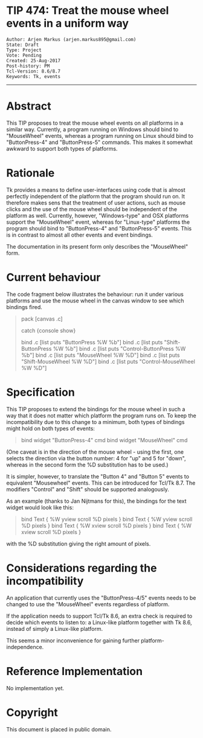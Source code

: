 # TIP 474: Treat the mouse wheel events in a uniform way
	Author: Arjen Markus (arjen.markus895@gmail.com)
	State: Draft
	Type: Project
	Vote: Pending
	Created: 25-Aug-2017
	Post-history: PM
	Tcl-Version: 8.6/8.7
	Keywords: Tk, events
-----

# Abstract

This TIP proposes to treat the mouse wheel events on all platforms in a
similar way. Currently, a program running on Windows should bind to
"MouseWheel" events, whereas a program running on Linux should bind to
"ButtonPress-4" and "ButtonPress-5" commands. This makes it somewhat
awkward to support both types of platforms.


# Rationale

Tk provides a means to define user-interfaces using code that is almost
perfectly independent of the platform that the program should run on. It
therefore makes sens that the treatment of user actions, such as mouse
clicks and the use of the mouse wheel should be independent of the
platform as well. Currently, however, "Windows-type" and OSX platforms
support the "MouseWheel" event, whereas for "Linux-type" platforms the
program should bind to "ButtonPress-4" and "ButtonPress-5"  events.
This is in contrast to almost all other events and event bindings.

The documentation in its present form only describes the "MouseWheel"
form.


# Current behaviour

The code fragment below illustrates the behaviour: run it under various
platforms and use the mouse wheel in the canvas window to see which
bindings fired.

 > pack [canvas .c]
 >
 > catch \{console show\}
 >
 > bind .c <ButtonPress> [list puts "ButtonPress %W %b"]
 > bind .c <Shift-ButtonPress> [list puts "Shift-ButtonPress %W %b"]
 > bind .c <Control-ButtonPress> [list puts "Control-ButtonPress %W %b"]
 > bind .c <MouseWheel> [list puts "MouseWheel %W %D"]
 > bind .c <Shift-MouseWheel> [list puts "Shift-MouseWheel %W %D"]
 > bind .c <Control-MouseWheel> [list puts "Control-MouseWheel %W %D"]


# Specification

This TIP proposes to extend the bindings for the mouse wheel in such a
way that it does not matter which platform the program runs on. To keep
the incompatibility due to this change to a minimum, both types of
bindings might hold on both types of events:

 > bind widget "ButtonPress-4" cmd
 > bind widget "MouseWheel" cmd

\(One caveat is in the direction of the mouse wheel - using the first,
one selects the direction via the button number: 4 for "up" and 5 for
"down", whereas in the second form the %D substitution has to be used.\)

It is simpler, however, to translate the "Button 4" and "Button 5"
events to equivalent "Mousewheel" events. This can be introduced for
Tcl/Tk 8.7. The modifiers "Control" and "Shift" should be supported
analogously.

As an example \(thanks to Jan Nijtmans for this\), the bindings for the
text widget would look like this:

 >   bind Text <MouseWheel> \{
 >       %W yview scroll %D pixels
 >   \}
 >   bind Text <Option-MouseWheel> \{
 >       %W yview scroll %D pixels
 >   \}
 >   bind Text <Shift-MouseWheel> \{
 >       %W xview scroll %D pixels
 >   \}
 >   bind Text <Shift-Option-MouseWheel> \{
 >       %W xview scroll %D pixels
 >   \}

with the %D substitution giving the right amount of pixels.

# Considerations regarding the incompatibility

An application that currently uses the "ButtonPress-4/5" events needs
to be changed to use the "MouseWheel" events regardless of platform.

If the application needs to support Tcl/Tk 8.6, an extra check is
required to decide which events to listen to: a Linux-like platform
together with Tk 8.6, instead of simply a Linux-like platform.

This seems a minor inconvenience for gaining further
platform-independence.

# Reference Implementation

No implementation yet.

# Copyright

This document is placed in public domain.

